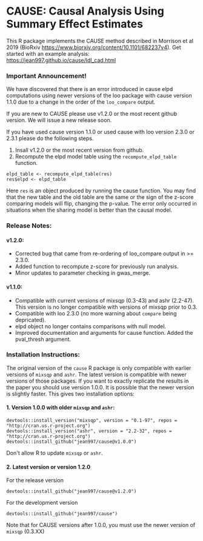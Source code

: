 CAUSE: Causal Analysis Using Summary Effect Estimates
======

This R package implements the CAUSE method described in Morrison et al 2019 (BioRxiv https://www.biorxiv.org/content/10.1101/682237v4).
Get started with an example analysis: https://jean997.github.io/cause/ldl_cad.html


### Important Announcement!

We have discovered that there is an error introduced in cause elpd computations using newer versions of the loo package with cause version 1.1.0 due to a change in the order of the `loo_compare` output. 

If you are new to CAUSE please use v1.2.0 or the most recent github version. We will issue a new release soon. 

If you have used cause version 1.1.0 or used cause with loo version 2.3.0 or 2.3.1 please do the following steps. 

1. Insall v1.2.0 or the most recent version from github. 
2. Recompute the elpd model table using the `recompute_elpd_table` function. 
```
elpd_table <- recompute_elpd_table(res)
res$elpd <- elpd_table
```
Here `res` is an object produced by running the cause function. You may find that the new table and the old table are the same or the sign of the z-score comparing models will flip, changing the p-value. The error only occurred in situations when the sharing model is better than the causal model. 


### Release Notes:

#### v1.2.0:

+ Corrected bug that came from re-ordering of loo_compare output in >= 2.3.0.
+ Added function to recompute z-score for previously run analysis.
+ Minor updates to parameter checking in gwas_merge.

#### v1.1.0:

+ Compatible with current versions of mixsqp (0.3-43) and ashr (2.2-47). This version is no longer compatible with versions of mixsqp prior to 0.3.
+ Compatible with loo 2.3.0 (no more warning about `compare` being depricated).
+ elpd object no longer contains comparisons with null model.
+ Improved documentation and arguments for cause function. Added the pval_thresh argument.



### Installation Instructions:

The original version of the `cause` R package is only compatible with earlier versions of `mixsqp` and `ashr`. The latest version is compatible with newer versions of those packages. If you want to exactly replicate the results in the paper you should use version 1.0.0. It is possible that the newer version is slightly faster. This gives two installation options:

#### 1. Version 1.0.0 with older `mixsqp` and `ashr`:

```{r}
devtools::install_version("mixsqp", version = "0.1-97", repos = "http://cran.us.r-project.org")
devtools::install_version("ashr", version = "2.2-32", repos = "http://cran.us.r-project.org")
devtools::install_github("jean997/cause@v1.0.0")
```
Don't allow R to update `mixsqp` or `ashr`.

#### 2. Latest version or version 1.2.0

For the release version
```{r}
devtools::install_github("jean997/cause@v1.2.0")
```

For the development version
```{r}
devtools::install_github("jean997/cause")
```
Note that for CAUSE versions after 1.0.0, you must use the newer version of `mixsqp` (0.3.XX)
